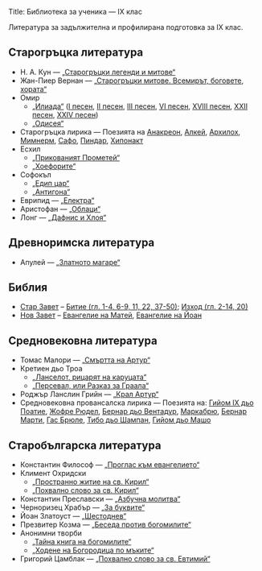 Title: Библиотека за ученика — IX клас

Литература за задължителна и профилирана подготовка за IX клас.

## Старогръцка литература

* Н. А. Кун — [„Старогръцки легенди и митове“](/text/2428)
* Жан-Пиер Вернан — [„Старогръцки митове. Всемирът, боговете, хората“](/text/1840)
* Омир
    * [„Илиада“](/text/2033) ([I песен](/text/2033#textstart), [II песен](/text/2033/3), [III песен](/text/2033/4), [VI песен](/text/2033/7), [ХVIII песен](/text/2033/19), [ХХII песен](/text/2033/23), [ХХIV песен](/text/2033/25))
    * [„Одисея“](/text/30732)
* Старогръцка лирика — Поезията на [Анакреон](/person/anakreon), [Алкей](/person/alkej), [Архилох](/person/arhiloh), [Мимнерм](/person/mimnerm), [Сафо](/person/safo), [Пиндар](/person/pindar), [Хипонакт](/person/hiponakt)
* Есхил
    * [„Прикованият Прометей“](/text/2788)
    * [„Хоефорите“](/text/30728)
* Софокъл
    * [„Едип цар“](/text/2775)
    * [„Антигона“](/text/2796)
* Еврипид — [„Електра“](/text/24939)
* Аристофан — [„Облаци“](/text/10210)
* Лонг — [„Дафнис и Хлоя“](/text/30428)

## Древноримска литература

* Апулей — [„Златното магаре“](/text/30431)

## Библия

* [Стар Завет](/text/2255) – [Битие (гл. 1-4, 6-9, 11, 22, 37-50)](/text/2255); [Изход (гл. 2-14, 20)](/text/2255)
* [Нов Завет](/text/2256) – [Евангелие на Матей](/text/2256), [Евангелие на Йоан](/text/2256)

## Средновековна литература

* Томас Малори — [„Смъртта на Артур“](/text/22769)
* Кретиен дьо Троа
    * [„Ланселот, рицарят на каруцата“](/book/346)
    * [„Персевал, или Разказ за Граала“](/book/6969)
* Роджър Ланслин Грийн — [„Крал Артур“](/book/2659)
* Средновековна провансалска лирика — Поезията на: [Гийом IX дьо Поатие](/person/guilhem_ix_de_peitieus), [Жофре Рюдел](/person/jaufre_rudel), [Бернар дьо Вентадур](/person/bernard_de_ventadour), [Маркабрю](/person/marcabru), [Бернар Марти](/person/bernart_marti), [Гас Брюле](/person/gace_brule), [Тибо дьо Шампан](/person/thibaut_de_champagne), [Гийом дьо Машо](/person/guillaume_de_machaut)

## Старобългарска литература

* Константин Философ — [„Проглас към евангелието“](/text/16233)
* Климент Охридски
    * [„Пространно житие на св. Кирил“](/text/11548)
    * [„Похвално слово за св. Кирил“](/text/11538)
* Константин Преславски — [„Азбучна молитва“](/text/16236)
* Черноризец Храбър — [„За буквите“](/text/16262)
* Йоан Златоуст — [„Шестоднев“](/text/16241)
* Презвитер Козма — [„Беседа против богомилите“](http://www.znam.bg/com/action/showBook?bookID=1094&sectionID=5)
* Анонимни творби
    * [„Тайна книга на богомилите“](http://www.kroraina.com/knigi/bg_ap/dp_42.html)
    * [„Ходене на Богородица по мъките“](/text/16224)
* Григорий Цамблак — [„Похвално слово за св. Евтимий“](/text/16242)
